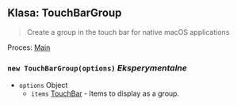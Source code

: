 ## Klasa: TouchBarGroup

> Create a group in the touch bar for native macOS applications

Proces: [Main](../tutorial/application-architecture.md#main-and-renderer-processes)

### `new TouchBarGroup(options)` _Eksperymentalne_

* `options` Object
  * `items` [TouchBar](touch-bar.md) - Items to display as a group.
